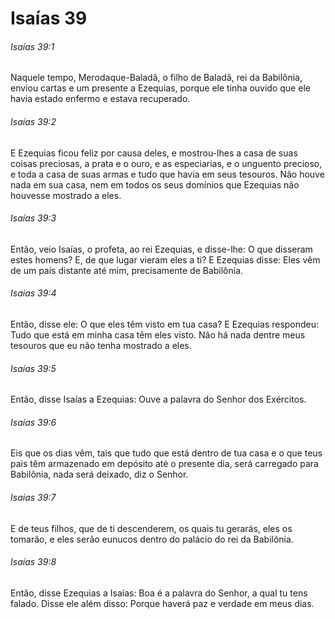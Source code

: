 # Isaías 39

###### Isaías 39:1

Naquele tempo, Merodaque-Baladã, o filho de Baladã, rei da Babilônia, enviou cartas e um presente a Ezequias, porque ele tinha ouvido que ele havia estado enfermo e estava recuperado.

###### Isaías 39:2

E Ezequias ficou feliz por causa deles, e mostrou-lhes a casa de suas coisas preciosas, a prata e o ouro, e as especiarias, e o unguento precioso, e toda a casa de suas armas e tudo que havia em seus tesouros. Não houve nada em sua casa, nem em todos os seus domínios que Ezequias não houvesse mostrado a eles.

###### Isaías 39:3

Então, veio Isaías, o profeta, ao rei Ezequias, e disse-lhe: O que disseram estes homens? E, de que lugar vieram eles a ti? E Ezequias disse: Eles vêm de um país distante até mim, precisamente de Babilônia.

###### Isaías 39:4

Então, disse ele: O que eles têm visto em tua casa? E Ezequias respondeu: Tudo que está em minha casa têm eles visto. Não há nada dentre meus tesouros que eu não tenha mostrado a eles.

###### Isaías 39:5

Então, disse Isaías a Ezequias: Ouve a palavra do Senhor dos Exércitos.

###### Isaías 39:6

Eis que os dias vêm, tais que tudo que está dentro de tua casa e o que teus pais têm armazenado em depósito até o presente dia, será carregado para Babilônia, nada será deixado, diz o Senhor.

###### Isaías 39:7

E de teus filhos, que de ti descenderem, os quais tu gerarás, eles os tomarão, e eles serão eunucos dentro do palácio do rei da Babilônia.

###### Isaías 39:8

Então, disse Ezequias a Isaías: Boa é a palavra do Senhor, a qual tu tens falado. Disse ele além disso: Porque haverá paz e verdade em meus dias.

